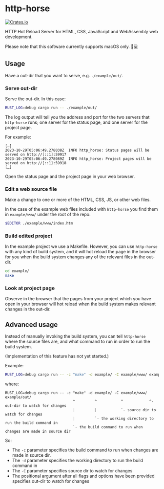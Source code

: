 # http-horse

[![Crates.io](https://img.shields.io/crates/v/http-horse.svg)](https://crates.io/crates/http-horse)

HTTP Hot Reload Server for HTML, CSS, JavaScript and WebAssembly web development.

Please note that this software currently supports macOS only. 🍎💻

## Usage

Have a out-dir that you want to serve, e.g. `./example/out/`.

### Serve out-dir

Serve the out-dir. In this case:

```zsh
RUST_LOG=debug cargo run -- ./example/out/
```

The log output will tell you the address and port for the two servers that `http-horse` runs;
one server for the status page, and one server for the project page.

For example:

```text
[…]
2023-10-29T05:06:49.278038Z  INFO http_horse: Status pages will be served on http://[::1]:59917
2023-10-29T05:06:49.278089Z  INFO http_horse: Project pages will be served on http://[::1]:59918
[…]
```

Open the status page and the project page in your web browser.

### Edit a web source file

Make a change to one or more of the HTML, CSS, JS, or other web files.

In the case of the example web files included with `http-horse` you find them
in `example/www/` under the root of the repo.

```zsh
$EDITOR ./example/www/index.htm
```

### Build edited project

In the example project we use a Makefile. However, you can use `http-horse`
with any kind of build system, and it will hot reload the page in the browser for
you when the build system changes any of the relevant files in the out-dir.

```zsh
cd example/
make
```

### Look at project page

Observe in the browser that the pages from your project which you have open
in your browser will hot reload when the build system makes relevant changes
in the out-dir.

## Advanced usage

Instead of manually invoking the build system, you can tell `http-horse`
where the source files are, and what command to run in order to run the build system.

(Implementation of this feature has not yet started.)

Example:

```zsh
RUST_LOG=debug cargo run -- -c "make" -d example/ -C example/www/ example/out/
```

where:

```text
RUST_LOG=debug cargo run -- -c "make" -d example/ -C example/www/ example/out/
                               ^         ^           ^            ^- out-dir to watch for changes
                               |         |           `- source dir to watch for changes
                               |         `- the working directory to run the build command in
                               `- the build command to run when changes are made in source dir
```

So:

* The `-c` parameter specifies the build command to run when changes are made in source dir.
* The `-d` parameter specifies the working directory to run the build command in
* The `-C` parameter specifies source dir to watch for changes
* The positional argument after all flags and options have been provided specifies out-dir to watch for changes
